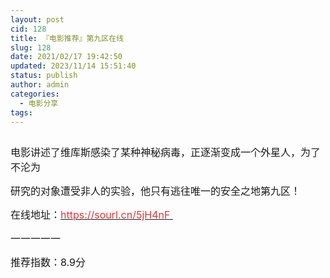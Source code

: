 ```yaml
---
layout: post
cid: 128
title: 『电影推荐』第九区在线
slug: 128
date: 2021/02/17 19:42:50
updated: 2023/11/14 15:51:40
status: publish
author: admin
categories: 
  - 电影分享
tags: 
---
```



<div alt="潮男心博客 www.cnx0.com">
	<p>
		<a class="pics" href="https://djblog.cn/upload/1/888552/images/20210217/20210217125397329732.jpg" rel="pics"><img src="http://www.aishoujizy.com/upload/1/888552/images/20210217/20210217125397329732.jpg" class="scrollLoading" data-url="/upload/1/888552/images/20210217/20210217125397329732.jpg" alt="" /></a> 
	</p>
	<p>
		<span style="font-size:16px;">电影讲述了维库斯感染了某种神秘病毒，正逐渐变成一个外星人，为了不沦为</span> 
	</p>
	<p>
		<span style="font-size:16px;">研究的对象遭受非人的实验，他只有逃往唯一的安全之地第九区！&nbsp;</span> 
	</p>
	<p>
		<span style="font-size:16px;">在线地址：<a href="https://sourl.cn/5jH4nF" target="_blank"><span style="color:#E53333;">https://sourl.cn/5jH4nF&nbsp;</span></a></span> 
	</p>
	<p>
		<span style="font-size:16px;">一一一一一&nbsp;</span> 
	</p>
	<p>
		<span style="font-size:16px;">推荐指数：8.9分</span><span style="font-size:16px;"></span> 
	</p>
</div>
